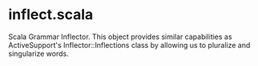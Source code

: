 inflect.scala
=============

Scala Grammar Inflector. This object provides similar capabilities as ActiveSupport's Inflector::Inflections class by allowing us to pluralize and singularize words.
